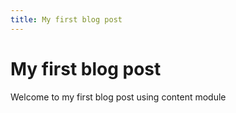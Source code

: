 ```yaml
---
title: My first blog post
---
```

# My first blog post

Welcome to my first blog post using content module
